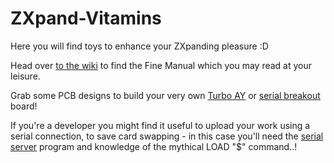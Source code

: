 # ZXpand-Vitamins

Here you will find toys to enhance your ZXpanding pleasure :D

Head over [to the wiki](https://github.com/charlierobson/ZXpand-Vitamins/wiki/ZXpand---Online-Manual) to find the Fine Manual which you may read at your leisure.

Grab some PCB designs to build your very own [Turbo AY](https://github.com/charlierobson/ZXpand-Vitamins/tree/master/turbo-pcb) or [serial breakout](https://github.com/charlierobson/ZXpand-Vitamins/tree/master/serial-breakout) board!

If you're a developer you might find it useful to upload your work using a serial connection, to save card swapping - in this case you'll need the [serial server](https://github.com/charlierobson/ZXpand-Vitamins/tree/master/serial-server) program and knowledge of the mythical LOAD "$" command..!
